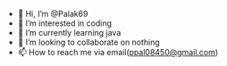 - 👋 Hi, I’m @Palak69
- 👀 I’m interested in coding
- 🌱 I’m currently learning java
- 💞️ I’m looking to collaborate on nothing 
- 📫 How to reach me via email(ppal08450@gmail.com)

<!---
Palak69/Palak69 is a ✨ special ✨ repository because its `README.md` (this file) appears on your GitHub profile.
You can click the Preview link to take a look at your changes.
--->
